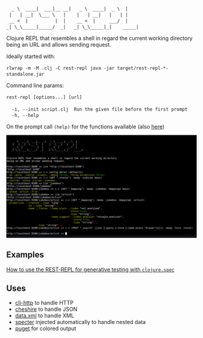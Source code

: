       _ \  ____|  ___|__ __|   _ \  ____|  _ \  |     
     |   | __|  \___ \   |    |   | __|   |   | |     
     __ <  |          |  |    __ <  |     ___/  |     
    _| \_\_____|_____/  _|   _| \_\_____|_|    _____| 


Clojure REPL that resembles a shell in regard the current working directory
being an URL and allows sending request.

Ideally started with:

    rlwrap -m -M .clj -C rest-repl java -jar target/rest-repl-*-standalone.jar

Command line params:

    rest-repl [options...] [url]
    
      -i, --init script.clj  Run the given file before the first prompt
      -h, --help

On the prompt call `(help)` for the functions available (also
[here](resources/help.md))


![screenshot](doc/restrepl.png)


Examples
--------

[How to use the REST-REPL for generative testing with `clojure.spec`](doc/testing.md)


Uses
----

- [clj-http](https://github.com/dakrone/clj-http) to handle HTTP
- [cheshire](https://github.com/dakrone/cheshire) to handle JSON
- [data.xml](https://github.com/clojure/data.xml) to handle XML
- [specter](https://github.com/nathanmarz/specter) injected
  automatically to handle nested data
- [puget](https://github.com/greglook/puget) for colored output

